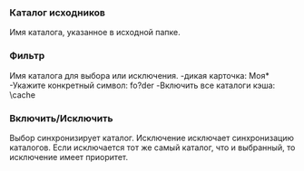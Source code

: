 ### Каталог исходников

Имя каталога, указанное в исходной папке.

### Фильтр

Имя каталога для выбора или исключения. 
-дикая карточка: Моя*
-Укажите конкретный символ: fo?der
-Включить все каталоги кэша: \\cache

### Включить/Исключить

Выбор синхронизирует каталог. Исключение исключает синхронизацию каталогов. Если исключается тот же самый каталог, что и выбранный, то исключение имеет приоритет.